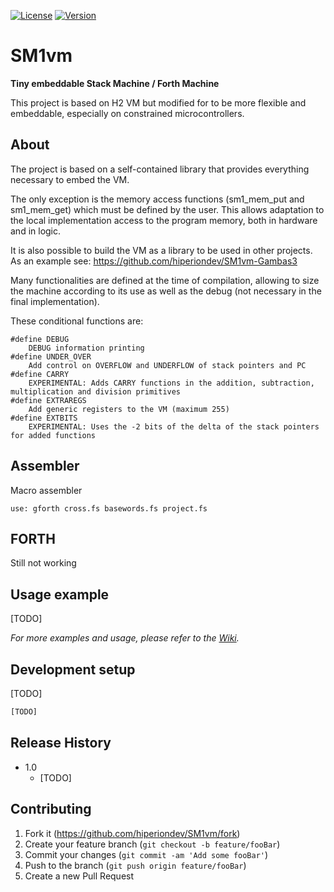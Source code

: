  [![License](https://img.shields.io/badge/licence-GPLv3-blue.svg?style=flat)](https://github.com/hiperiondev/SM1vm/blob/master/LICENSE) [![Version](https://img.shields.io/badge/version-v1.0-blue.svg)](https://github.com/hiperiondev/SM1vm/)
# SM1vm
 **Tiny embeddable Stack Machine / Forth Machine**

This project is based on H2 VM but modified for to be more flexible and embeddable, especially on constrained microcontrollers.

## About
The project is based on a self-contained library that provides everything necessary to embed the VM.  

The only exception is the memory access functions (sm1_mem_put and sm1_mem_get) which must be defined by the user. This allows adaptation to the local implementation access to the program memory, both in hardware and in logic.

It is also possible to build the VM as a library to be used in other projects. As an example see: <https://github.com/hiperiondev/SM1vm-Gambas3>

Many functionalities are defined at the time of compilation, allowing to size the machine according to its use as well as the debug (not necessary in the final implementation).
  
These conditional functions are:  
```
#define DEBUG  
    DEBUG information printing  
#define UNDER_OVER  
    Add control on OVERFLOW and UNDERFLOW of stack pointers and PC  
#define CARRY  
    EXPERIMENTAL: Adds CARRY functions in the addition, subtraction, multiplication and division primitives  
#define EXTRAREGS  
    Add generic registers to the VM (maximum 255)  
#define EXTBITS  
    EXPERIMENTAL: Uses the -2 bits of the delta of the stack pointers for added functions
```

## Assembler
Macro assembler 
```
use: gforth cross.fs basewords.fs project.fs
```
## FORTH
Still not working

## Usage example

[TODO]

_For more examples and usage, please refer to the [Wiki][wiki]._

## Development setup

[TODO]
```sh
[TODO]
```

## Release History

* 1.0
    * [TODO]

## Contributing

1. Fork it (<https://github.com/hiperiondev/SM1vm/fork>)
2. Create your feature branch (`git checkout -b feature/fooBar`)
3. Commit your changes (`git commit -am 'Add some fooBar'`)
4. Push to the branch (`git push origin feature/fooBar`)
5. Create a new Pull Request

<!-- Markdown link & img dfn's -->
[wiki]: https://github.com/yourname/yourproject/wiki